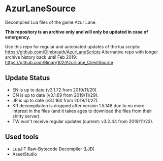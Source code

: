 # AzurLaneSource
Decompiled Lua files of the game Azur Lane.

**This repository is an archive only and will only be updated in case of emergency.**

Use this repo for regular and automated updates of the lua scripts: https://github.com/Dimbreath/AzurLaneScripts
Alternative repo with longer archive history back until Feb 2019: https://github.com/Binary102/AzurLane_ClientSource

## Update Status
* EN is up to date (v3.1.72 from 2019/11/29).
* CN is up to date (v3.1.69 from 2019/11/29).
* JP is up to date (v3.1.160 from 2019/11/27).
* KR decompilation is dropped after version 1.5.146 due to no more interest in the files (and it takes ages to download the files from their shitty server).
* TW won't receive regular updates (current: v3.2.44 from 2019/11/22).

## Used tools
* LuaJIT Raw-Bytecode Decompiler (LJD)
* AssetStudio
